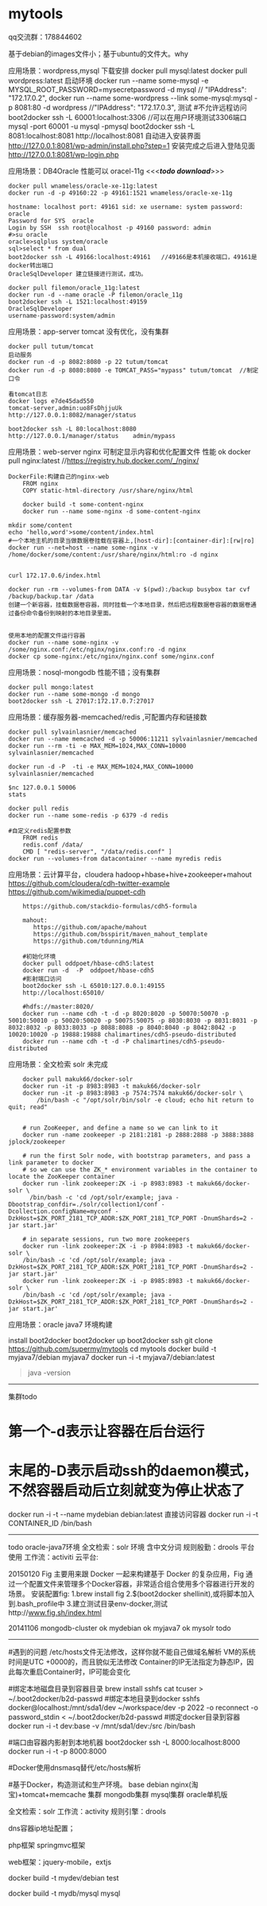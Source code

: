 mytools
=======

qq交流群：178844602

基于debian的images文件小；基于ubuntu的文件大。why

应用场景：wordpress,mysql 
    下载安排
    docker pull mysql:latest
    docker pull wordpress:latest
    启动环境
    docker run --name some-mysql -e MYSQL_ROOT_PASSWORD=mysecretpassword -d mysql  //        "IPAddress": "172.17.0.2",
    docker run --name some-wordpress --link some-mysql:mysql -p 8081:80 -d wordpress    //"IPAddress": "172.17.0.3",
    测试
        #不允许远程访问
        boot2docker ssh -L 60001:localhost:3306 //可以在用户环境测试3306端口
        mysql -port 60001 -u mysql -pmysql
    boot2docker ssh -L 8081:localhost:8081
    http://localhost:8081
    自动进入安装界面
    http://127.0.0.1:8081/wp-admin/install.php?step=1
    安装完成之后进入登陆见面
    http://127.0.0.1:8081/wp-login.php    
  
应用场景：DB4Oracle  性能可以  oracel-11g <<<***todo download***>>>

    docker pull wnameless/oracle-xe-11g:latest
    docker run -d -p 49160:22 -p 49161:1521 wnameless/oracle-xe-11g 
    
    hostname: localhost port: 49161 sid: xe username: system password: oracle
    Password for SYS  oracle
    Login by SSH  ssh root@localhost -p 49160 password: admin
    #>su oracle
    oracle>sqlplus system/oracle
    sql>select * from dual
    boot2docker ssh -L 49166:localhost:49161   //49166是本机接收端口，49161是docker转出端口
    OracleSqlDeveloper 建立链接进行测试，成功。
    
    docker pull filemon/oracle_11g:latest
    docker run -d --name oracle -P filemon/oracle_11g
    boot2docker ssh -L 1521:localhost:49159 
    OracleSqlDeveloper
    username-password:system/admin

    
应用场景：app-server tomcat 没有优化，没有集群

    docker pull tutum/tomcat
    启动服务
    docker run -d -p 8082:8080 -p 22 tutum/tomcat
    docker run -d -p 8080:8080 -e TOMCAT_PASS="mypass" tutum/tomcat  //制定口令
    
    看tomcat日志
    docker logs e7de45dad550
    tomcat-server,admin:uo8FsDhjjuUk
    http://127.0.0.1:8082/manager/status
    
    boot2docker ssh -L 80:localhost:8080 
    http://127.0.0.1/manager/status    admin/mypass

    
应用场景：web-server nginx  可制定显示内容和优化配置文件  性能 ok
    docker pull nginx:latest //https://registry.hub.docker.com/_/nginx/
    
    DockerFile:构建自己的nginx-web
        FROM nginx
        COPY static-html-directory /usr/share/nginx/html
        
        docker build -t some-content-nginx 
        docker run --name some-nginx -d some-content-nginx
       
    mkdir some/content
    echo 'hello,word'>some/content/index.html
    #一个本地主机的目录当做数据卷挂载在容器上,[host-dir]:[container-dir]:[rw|ro]
    docker run --net=host --name some-nginx -v /home/docker/some/content:/usr/share/nginx/html:ro -d nginx
    
    
    curl 172.17.0.6/index.html
    
    docker run -rm --volumes-from DATA -v $(pwd):/backup busybox tar cvf /backup/backup.tar /data
    创建一个新容器，挂载数据卷容器，同时挂载一个本地目录，然后把远程数据卷容器的数据卷通过备份命令备份到映射的本地目录里面。
        

    使用本地的配置文件运行容器    
    docker run --name some-nginx -v /some/nginx.conf:/etc/nginx/nginx.conf:ro -d nginx
    docker cp some-nginx:/etc/nginx/nginx.conf some/nginx.conf
    
应用场景：nosql-mongodb 性能不错；没有集群
    
    docker pull mongo:latest
    docker run --name some-mongo -d mongo
    boot2docker ssh -L 27017:172.17.0.7:27017
    
    
应用场景：缓存服务器-memcached/redis ,可配置内存和链接数
    
    docker pull sylvainlasnier/memcached
    docker run --name memcached -d -p 50006:11211 sylvainlasnier/memcached
    docker run --rm -ti -e MAX_MEM=1024,MAX_CONN=10000 sylvainlasnier/memcached
    
    docker run -d -P  -ti -e MAX_MEM=1024,MAX_CONN=10000 sylvainlasnier/memcached
    
    $nc 127.0.0.1 50006
    stats
    
    docker pull redis
    docker run --name some-redis -p 6379 -d redis
    
    #自定义redis配置参数
        FROM redis
        redis.conf /data/
        CMD [ "redis-server", "/data/redis.conf" ]
    docker run --volumes-from datacontainer --name myredis redis
    
应用场景：云计算平台，cloudera   hadoop+hbase+hive+zookeeper+mahout
        https://github.com/cloudera/cdh-twitter-example
        https://github.com/wikimedia/puppet-cdh
        
        https://github.com/stackdio-formulas/cdh5-formula
        
        mahout:
           https://github.com/apache/mahout
           https://github.com/bsspirit/maven_mahout_template
           https://github.com/tdunning/MiA
           
        #初始化环境
        docker pull oddpoet/hbase-cdh5:latest
        docker run -d  -P  oddpoet/hbase-cdh5
        #影射端口访问
        boot2docker ssh -L 65010:127.0.0.1:49155
        http://localhost:65010/ 
        
        #hdfs://master:8020/
        docker run --name cdh -t -d -p 8020:8020 -p 50070:50070 -p 50010:50010 -p 50020:50020 -p 50075:50075 -p 8030:8030 -p 8031:8031 -p 8032:8032 -p 8033:8033 -p 8088:8088 -p 8040:8040 -p 8042:8042 -p 10020:10020 -p 19888:19888 chalimartines/cdh5-pseudo-distributed
        docker run --name cdh -t -d -P chalimartines/cdh5-pseudo-distributed

应用场景：全文检索 solr  未完成

        docker pull makuk66/docker-solr
        docker run -it -p 8983:8983 -t makuk66/docker-solr
        docker run -it -p 8983:8983 -p 7574:7574 makuk66/docker-solr \
            /bin/bash -c "/opt/solr/bin/solr -e cloud; echo hit return to quit; read"
             
            
        # run ZooKeeper, and define a name so we can link to it
        docker run -name zookeeper -p 2181:2181 -p 2888:2888 -p 3888:3888 jplock/zookeeper

        # run the first Solr node, with bootstrap parameters, and pass a link parameter to docker
        # so we can use the ZK_* environment variables in the container to locate the ZooKeeper container
        docker run -link zookeeper:ZK -i -p 8983:8983 -t makuk66/docker-solr \
          /bin/bash -c 'cd /opt/solr/example; java -Dbootstrap_confdir=./solr/collection1/conf -Dcollection.configName=myconf -DzkHost=$ZK_PORT_2181_TCP_ADDR:$ZK_PORT_2181_TCP_PORT -DnumShards=2 -jar start.jar'
        
        # in separate sessions, run two more zookeepers
        docker run -link zookeeper:ZK -i -p 8984:8983 -t makuk66/docker-solr \
        /bin/bash -c 'cd /opt/solr/example; java -DzkHost=$ZK_PORT_2181_TCP_ADDR:$ZK_PORT_2181_TCP_PORT -DnumShards=2 -jar start.jar'
        docker run -link zookeeper:ZK -i -p 8985:8983 -t makuk66/docker-solr \
        /bin/bash -c 'cd /opt/solr/example; java -DzkHost=$ZK_PORT_2181_TCP_ADDR:$ZK_PORT_2181_TCP_PORT -DnumShards=2 -jar start.jar'
        
 
应用场景：oracle java7 环境构建

install boot2docker
boot2docker up
boot2docker ssh
git clone https://github.com/supermy/mytools
cd mytools
docker build -t myjava7/debian myjava7
docker run -i -t myjava7/debian:latest
>java -version


----------------------------------------------------------------------    
集群todo

# 第一个-d表示让容器在后台运行
# 末尾的-D表示启动ssh的daemon模式，不然容器启动后立刻就变为停止状态了
docker run -i -t --name mydebian debian:latest
直接访问容器
docker run -i -t CONTAINER_ID /bin/bash


******************************************************************
todo 
    oracle-java7环境
    全文检索：solr 环境 含中文分词
    规则殷勤：drools 平台使用
    工作流：activiti
    云平台: 
    
20150120
    Fig 主要用来跟 Docker 一起来构建基于 Docker 的复杂应用，Fig 通过一个配置文件来管理多个Docker容器，非常适合组合使用多个容器进行开发的场景。
    安装配置fig:
    1.brew install fig
    2.$(boot2docker shellinit),或将脚本加入到.bash_profile中
    3.建立测试目录env-docker,测试http://www.fig.sh/index.html

20141106
    mongodb-cluster ok
    mydebian ok
    myjava7 ok
    mysolr todo
    
******************************************************************
#遇到的问题
/etc/hosts文件无法修改，这样你就不能自己做域名解析
VM的系统时间是UTC +0000的，而且貌似无法修改
Container的IP无法指定为静态IP，因此每次重启Container时，IP可能会变化

#绑定本地磁盘目录到容器目录
brew install sshfs 
cat tcuser > ~/.boot2docker/b2d-passwd 
#绑定本地目录到docker
sshfs docker@localhost:/mnt/sda1/dev ~/workspace/dev -p 2022 -o reconnect -o password_stdin < ~/.boot2docker/b2d-passwd 
#绑定docker目录到容器
docker run -i -t dev:base -v /mnt/sda1/dev:/src /bin/bash

#端口由容器内影射到本地机器
boot2docker ssh -L 8000:localhost:8000 
docker run -i -t -p 8000:8000

#Docker使用dnsmasq替代/etc/hosts解析

 
#基于Docker，构造测试和生产环境。
base debian nginx(淘宝)+tomcat+memcache 集群 
mongodb集群 
mysql集群 
oracle单机版 

全文检索：solr 
工作流：activity 
规则引擎：drools

dns容器ip地址配置； 

php框架
springmvc框架

web框架：jquery-mobile，extjs

docker build -t mydev/debian test

docker build -t mydb/mysql mysql

